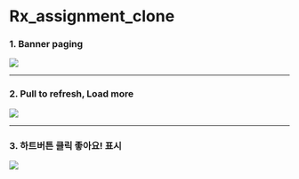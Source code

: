 # Rx_assignment_clone

### 1. Banner paging
<img src="https://user-images.githubusercontent.com/74251593/147191281-2aa1c515-4638-4ad7-9bfb-d17173eaba79.gif"/>      
<hr/>

### 2. Pull to refresh, Load more
<img src="https://user-images.githubusercontent.com/74251593/147191291-0964e170-384b-4f50-90a2-62aeb9938e05.gif"/>      
<hr/>

### 3. 하트버튼 클릭 좋아요! 표시
<img src="https://user-images.githubusercontent.com/74251593/147191292-fc02793f-82dc-42e2-8200-234564f20eed.gif"/>

